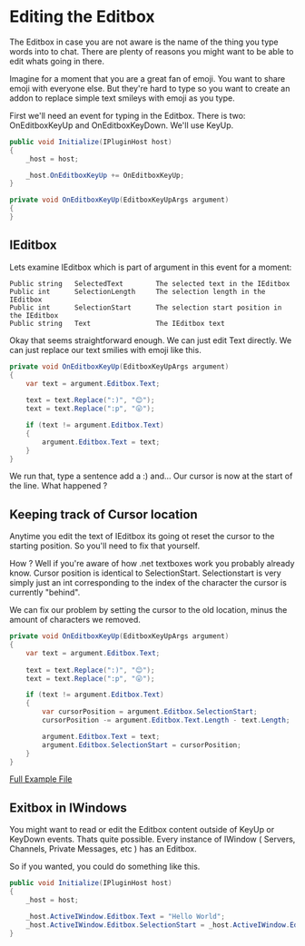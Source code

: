 # Editing the Editbox

The Editbox in case you are not aware is the name of the thing you type words into to chat. There are plenty of reasons you might want to be able to edit whats going in there. 

Imagine for a moment that you are a great fan of emoji. You want to share emoji with everyone else. But they're hard to type so you want to create an addon to replace simple text smileys with emoji as you type.

First we'll need an event for typing in the Editbox. There is two: OnEditboxKeyUp and OnEditboxKeyDown. We'll use KeyUp.

```c#
public void Initialize(IPluginHost host)
{
    _host = host;

    _host.OnEditboxKeyUp += OnEditboxKeyUp;
}

private void OnEditboxKeyUp(EditboxKeyUpArgs argument)
{    
}
```

## IEditbox

Lets examine IEditbox which is part of argument in this event for a moment:

```
Public string   SelectedText        The selected text in the IEditbox
Public int      SelectionLength     The selection length in the IEditbox
Public int      SelectionStart	    The selection start position in the IEditbox
Public string   Text	            The IEditbox text 
```

Okay that seems straightforward enough. We can just edit Text directly. We can just replace our text smilies with emoji like this.

```c#
private void OnEditboxKeyUp(EditboxKeyUpArgs argument)
{
    var text = argument.Editbox.Text;
    
    text = text.Replace(":)", "😊");
    text = text.Replace(":p", "😛");

    if (text != argument.Editbox.Text)
    {
        argument.Editbox.Text = text;
    }            
}
```

We run that, type a sentence add a :) and... Our cursor is now at the start of the line. What happened ?

## Keeping track of Cursor location

Anytime you edit the text of IEditbox its going ot reset the cursor to the starting position. So you'll need to fix that yourself. 

How ? Well if you're aware of how .net textboxes work you probably already know. Cursor position is identical to SelectionStart. Selectionstart is very simply just an int corresponding to the index of the character the cursor is currently "behind".

We can fix our problem by setting the cursor to the old location, minus the amount of characters we removed. 


```c#
private void OnEditboxKeyUp(EditboxKeyUpArgs argument)
{
    var text = argument.Editbox.Text;
    
    text = text.Replace(":)", "😊");
    text = text.Replace(":p", "😛");

    if (text != argument.Editbox.Text)
    {
        var cursorPosition = argument.Editbox.SelectionStart;
        cursorPosition -= argument.Editbox.Text.Length - text.Length;

        argument.Editbox.Text = text;
        argument.Editbox.SelectionStart = cursorPosition;
    }          
}
```
[Full Example File](SmilyBox.cs)

## Exitbox in IWindows

You might want to read or edit the Editbox content outside of KeyUp or KeyDown events. Thats quite possible. Every instance of IWindow ( Servers, Channels, Private Messages, etc ) has an Editbox.

So if you wanted, you could do something like this.

```c#
public void Initialize(IPluginHost host)
{
    _host = host;

    _host.ActiveIWindow.Editbox.Text = "Hello World";
    _host.ActiveIWindow.Editbox.SelectionStart = _host.ActiveIWindow.Editbox.Text.Length;
}
```